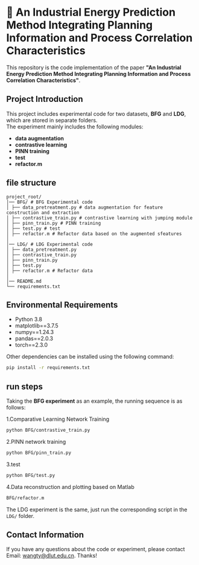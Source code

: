 # 🔬 An Industrial Energy Prediction Method Integrating Planning Information and Process Correlation Characteristics
This repository is the code implementation of the paper **"An Industrial Energy Prediction Method Integrating Planning Information and Process Correlation Characteristics"**.
## Project Introduction
This project includes experimental code for two datasets, **BFG** and **LDG**, which are stored in separate folders.   
The experiment mainly includes the following modules:
- **data augmentation**  
- **contrastive learning**  
- **PINN training**  
- **test**  
- **refactor.m**  

## file structure
```plaintext
project_root/
│── BFG/ # BFG Experimental code
│ ├── data_pretreatment.py # data augmentation for feature construction and extraction
│ ├── contrastive_train.py # contrastive learning with jumping module
│ ├── pinn_train.py # PINN training
│ ├── test.py # test
│ ├── refactor.m # Refactor data based on the augmented sfeatures
│
│── LDG/ # LDG Experimental code
│ ├── data_pretreatment.py
│ ├── contrastive_train.py
│ ├── pinn_train.py
│ ├── test.py
│ ├── refactor.m # Refactor data
│
│── README.md
└── requirements.txt
```

## Environmental Requirements
- Python 3.8
- matplotlib==3.7.5
- numpy==1.24.3
- pandas==2.0.3
- torch==2.3.0

Other dependencies can be installed using the following command:
```bash
pip install -r requirements.txt
```

## run steps
Taking the  **BFG experiment** as an example, the running sequence is as follows:

1.Comparative Learning Network Training
```bash
python BFG/contrastive_train.py
```
2.PINN network training
```bash
python BFG/pinn_train.py
```
3.test
```bash
python BFG/test.py
```
4.Data reconstruction and plotting based on Matlab
```bash
BFG/refactor.m
```

The LDG experiment is the same, just run the corresponding script in the ```LDG/``` folder.

## Contact Information
If you have any questions about the code or experiment, please contact
Email:  wangty@dlut.edu.cn. Thanks!
